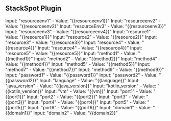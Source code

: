 ## StackSpot Plugin

Input: "resourceenv1" - Value: "{{resourceenv1}}"
Input: "resourceenv2" - Value: "{{resourceenv2}"
Input: "resourceEnv3" - Value: "{{resourceenv3}}"
Input: "resourceenv3" - Value: "{{resourceenv4}}"
Input: "resource1" - Value: "{{resource1}}"
Input: "resource2" - Value: "{{resource2}}"
Input: "resource3" - Value: "{{resource3}}"
Input: "resource4" - Value: "{{resource4}}"
Input: "resource4" - Value: "{{resource4}}"
Input: "resource5" - Value: "{{resource5}}"
Input: "method1" - Value: "{{method1}}"
Input: "method2" - Value: "{{method2}}"
Input: "method4" - Value: "{{method4}}"
Input: "method5" - Value: "{{method5}}"
Input: "method7" - Value: "{{method7}}"
Input: "method9" - Value: "{{method9}}"
Input: "password1" - Value: "{{password1}}"
Input: "password2" - Value: "{{password2}}"
Input: "language" - Value: "{{language}}"
Input: "java_version" - Value: "{{java_version}}"
Input: "kotlin_version" - Value: "{{kotlin_version}}"
Input: "vm" - Value: "{{vm}}"
Input: "port1" - Value: "{{port1}}"
Input: "port2" - Value: "{{port2}}"
Input: "port3" - Value: "{{port3}}"
Input: "port4" - Value: "{{port4}}"
Input: "port5" - Value: "{{port5}}"
Input: "port6" - Value: "{{port6}}"
Input: "domain1" - Value: "{{domain1}}"
Input: "domain2" - Value: "{{domain2}}"
